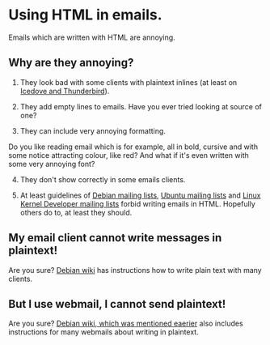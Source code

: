 Using HTML in emails.
=====================

Emails which are written with HTML are annoying.

Why are they annoying?
----------------------

1. They look bad with some clients with plaintext inlines (at least on [Icedove and Thunderbird](https://mozilla.org/thunderbird/)).

2. They add empty lines to emails. Have you ever tried looking at source of one?

3. They can include very annoying formatting.

 Do you like reading email which is for example, all in bold, cursive and with some notice attracting colour, like red?
 And what if it's even written with some very annoying font?

4. They don't show correctly in some emails clients.

5. At least guidelines of [Debian mailing lists](http://www.debian.org/MailingLists/#codeofconduct), [Ubuntu mailing lists](http://www.ubuntu.com/support/community/mailinglists) and [Linux Kernel Developer mailing lists](http://vger.kernel.org/majordomo-info.html) forbid writing emails in HTML. Hopefully others do to, at least they should.

My email client cannot write messages in plaintext!
---------------------------------------------------

Are you sure? [Debian wiki](https://wiki.debian.org/DebianMailingLists#HowTo_send_plain_text_emails_to_the_list) has instructions how to write plain text with many clients.

But I use webmail, I cannot send plaintext!
-------------------------------------------

Are you sure? [Debian wiki, which was mentioned eaerier](https://wiki.debian.org/DebianMailingLists#HowTo_send_plain_text_emails_to_the_list) also includes instructions for many webmails about writing in plaintext.
